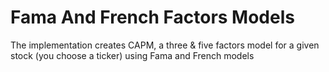 # Fama And French Factors Models
 The implementation creates CAPM, a three &amp; five factors model for a given stock (you choose a ticker) using Fama and French models
